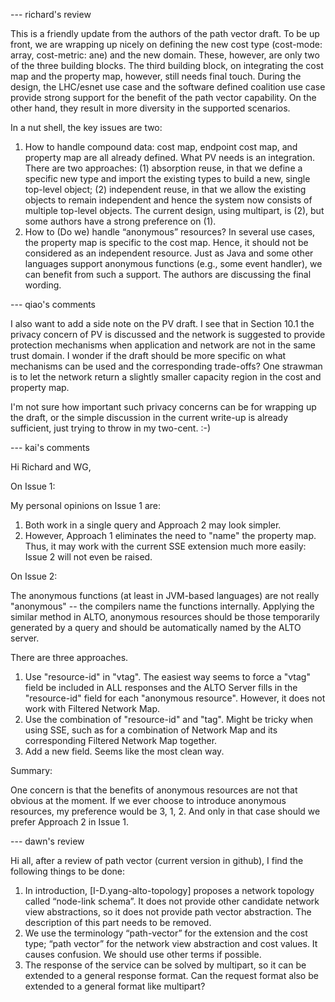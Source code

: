 --- richard's review

This is a friendly update from the authors of the path vector draft. To be up
front, we are wrapping up nicely on defining the new cost type (cost-mode:
array, cost-metric: ane) and the  new domain. These, however, are only two of
the three building blocks. The third building block, on integrating the cost
map and the property map, however, still needs final touch. During the design,
the LHC/esnet use case and the software defined coalition use case provide
strong support for the benefit of the path vector capability. On the other
hand, they result in more diversity in the supported scenarios.

In a nut shell, the key issues are two:

1. How to handle compound data: cost map, endpoint cost map, and property map
   are all already defined. What PV needs is an integration. There are two
   approaches: (1) absorption reuse, in that we define a specific new type and
   import the existing types to build a new, single top-level object; (2)
   independent reuse, in that we allow the existing objects to remain
   independent and hence the system now consists of multiple top-level objects.
   The current design, using multipart, is (2), but some authors have a strong
   preference on (1).
2. How to (Do we) handle “anonymous” resources? In several use cases, the
   property map is specific to the cost map. Hence, it should not be considered
   as an independent resource. Just as Java and some other languages support
   anonymous functions (e.g., some event handler), we can benefit from such
   a support. The authors are discussing the final wording.

--- qiao's comments

I also want to add a side note on the PV draft. I see that in Section 10.1 the
privacy concern of PV is discussed and the network is suggested to provide
protection mechanisms when application and network are not in the same trust
domain. I wonder if the draft should be more specific on what mechanisms can be
used and the corresponding trade-offs? One strawman is to let the network
return a slightly smaller capacity region in the cost and property map. 

I'm not sure how important such privacy concerns can be for wrapping up the
draft, or the simple discussion in the current write-up is already sufficient,
just trying to throw in my two-cent. :-)

--- kai's comments

Hi Richard and WG,

On Issue 1:

My personal opinions on Issue 1 are:

1. Both work in a single query and Approach 2 may look simpler.
2. However, Approach 1 eliminates the need to "name" the property map. Thus, it
   may work with the current SSE extension much more easily: Issue 2 will not
   even be raised.

On Issue 2:

The anonymous functions (at least in JVM-based languages) are not really
"anonymous" -- the compilers name the functions internally. Applying the
similar method in ALTO, anonymous resources should be those temporarily
generated by a query and should be automatically named by the ALTO server.

There are three approaches. 

1. Use "resource-id" in "vtag". The easiest way seems to force a "vtag" field
   be included in ALL responses and the ALTO Server fills in the "resource-id"
   field for each "anonymous resource". However, it does not work with Filtered
   Network Map. 
2. Use the combination of "resource-id" and "tag". Might be tricky when using
   SSE, such as for a combination of Network Map and its corresponding Filtered
   Network Map together.
3. Add a new field. Seems like the most clean way. 

Summary:

One concern is that the benefits of anonymous resources are not that obvious at
the moment. If we ever choose to introduce anonymous resources, my preference
would be 3, 1, 2. And only in that case should we prefer Approach 2 in Issue 1.

--- dawn's review

Hi all, after a review of path vector (current version in github), I find the
following things to be done:

1. In introduction, [I-D.yang-alto-topology] proposes a network topology called
   “node-link schema”. It does not provide other candidate network view
   abstractions, so it does not provide path vector abstraction. The
   description of this part needs to be removed. 
2. We use the terminology “path-vector” for the extension and the cost type;
   “path vector” for the network view abstraction and cost values. It causes
   confusion. We should use other terms if possible.
3. The response of the service can be solved by multipart, so it can be
   extended to a general response format. Can the request format also be
   extended to a general format like multipart?
